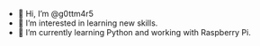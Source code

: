 - 👋 Hi, I’m @g0ttm4r5
- 👀 I’m interested in learning new skills.
- 🌱 I’m currently learning Python and working with Raspberry Pi.

<!---
g0ttm4r5/g0ttm4r5 is a ✨ special ✨ repository because its `README.md` (this file) appears on your GitHub profile.
You can click the Preview link to take a look at your changes.
--->
